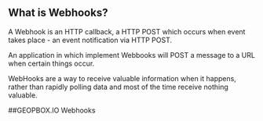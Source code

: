 What is Webhooks?
------------------

A Webhook is an HTTP callback, a HTTP POST which occurs when event takes place - an event notification via HTTP POST.
 
An application in which implement Webbooks will POST a message to a URL when certain things occur. 

WebHooks are a way to receive valuable information when it happens, rather than rapidly polling data and most of the time receive nothing valuable.

##GEOPBOX.IO Webhooks


